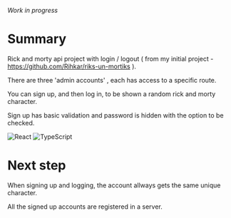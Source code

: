 *Work in progress*

# Summary
Rick and morty api project with login / logout ( from my initial project - https://github.com/Rihkar/riks-un-mortiks ).

There are three 'admin accounts' , each has access to a specific route.

You can sign up, and then log in, to be shown a random rick and morty character.

Sign up has basic validation and password is hidden with the option to be checked.

![React](https://img.shields.io/badge/react-%2320232a.svg?style=for-the-badge&logo=react&logoColor=%2361DAFB)
![TypeScript](https://img.shields.io/badge/typescript-%23007ACC.svg?style=for-the-badge&logo=typescript&logoColor=white)

# Next step

When signing up and logging, the account allways gets the same unique character.

All the signed up accounts are registered in a server. 
